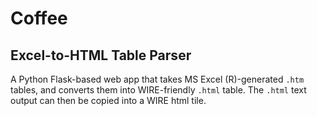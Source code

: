 # Coffee
## Excel-to-HTML Table Parser

A Python Flask-based web app that takes MS Excel (R)-generated `.htm` tables, and converts them into WIRE-friendly `.html` table. The `.html` text output can then be copied into a WIRE html tile.
